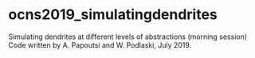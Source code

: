# ocns2019_simulatingdendrites
Simulating dendrites at different levels of abstractions (morning session)
Code written by A. Papoutsi and W. Podlaski, July 2019.
